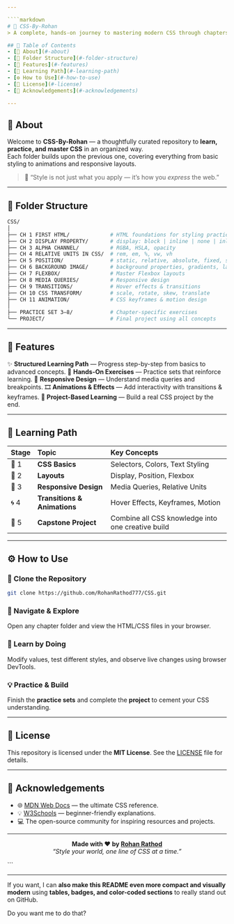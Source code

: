 ```yaml
---

````markdown
# 🎨 CSS-By-Rohan
> A complete, hands-on journey to mastering modern CSS through chapters, exercises, and a final project.

## 📑 Table of Contents
- [📘 About](#-about)
- [📂 Folder Structure](#-folder-structure)
- [🚀 Features](#-features)
- [🧠 Learning Path](#-learning-path)
- [⚙️ How to Use](#️-how-to-use)
- [📜 License](#-license)
- [🙏 Acknowledgements](#-acknowledgements)

---
```


## 📘 About
Welcome to **CSS-By-Rohan** — a thoughtfully curated repository to **learn, practice, and master CSS** in an organized way.  
Each folder builds upon the previous one, covering everything from basic styling to animations and responsive layouts.

> 💬 “Style is not just what you apply — it’s how you *express* the web.”

---

## 📂 Folder Structure

```bash
CSS/
│
├── CH 1 FIRST HTML/             # HTML foundations for styling practice
├── CH 2 DISPLAY PROPERTY/       # display: block | inline | none | inline-block
├── CH 3 ALPHA CHANNEL/          # RGBA, HSLA, opacity
├── CH 4 RELATIVE UNITS IN CSS/  # rem, em, %, vw, vh
├── CH 5 POSITION/               # static, relative, absolute, fixed, sticky
├── CH 6 BACKGROUND IMAGE/       # background properties, gradients, layering
├── CH 7 FLEXBOX/                # Master Flexbox layouts
├── CH 8 MEDIA QUERIES/          # Responsive design
├── CH 9 TRANSITIONS/            # Hover effects & transitions
├── CH 10 CSS TRANSFORM/         # scale, rotate, skew, translate
├── CH 11 ANIMATION/             # CSS keyframes & motion design
│
├── PRACTICE SET 3–8/            # Chapter-specific exercises
└── PROJECT/                     # Final project using all concepts
````

---

## 🚀 Features

✨ **Structured Learning Path** — Progress step-by-step from basics to advanced concepts.
🧩 **Hands-On Exercises** — Practice sets that reinforce learning.
📱 **Responsive Design** — Understand media queries and breakpoints.
🎞️ **Animations & Effects** — Add interactivity with transitions & keyframes.
💪 **Project-Based Learning** — Build a real CSS project by the end.

---

## 🧠 Learning Path

| Stage | Topic                        | Key Concepts                                      |
| :---- | :--------------------------- | :------------------------------------------------ |
| 🎯 1  | **CSS Basics**               | Selectors, Colors, Text Styling                   |
| 🧱 2  | **Layouts**                  | Display, Position, Flexbox                        |
| 📏 3  | **Responsive Design**        | Media Queries, Relative Units                     |
| 🌀 4  | **Transitions & Animations** | Hover Effects, Keyframes, Motion                  |
| 🌈 5  | **Capstone Project**         | Combine all CSS knowledge into one creative build |

---

## ⚙️ How to Use

### 🧩 Clone the Repository

```bash
git clone https://github.com/RohanRathod777/CSS.git
```

### 🧭 Navigate & Explore

Open any chapter folder and view the HTML/CSS files in your browser.

### 🧠 Learn by Doing

Modify values, test different styles, and observe live changes using browser DevTools.

### 💡 Practice & Build

Finish the **practice sets** and complete the **project** to cement your CSS understanding.

---

## 📜 License

This repository is licensed under the **MIT License**.
See the [LICENSE](LICENSE) file for details.

---

## 🙏 Acknowledgements

* 🌐 [MDN Web Docs](https://developer.mozilla.org/en-US/docs/Web/CSS) — the ultimate CSS reference.
* 💡 [W3Schools](https://www.w3schools.com/css/) — beginner-friendly explanations.
* 💻 The open-source community for inspiring resources and projects.

---

<p align="center">
  <b>Made with ❤️ by <a href="https://github.com/RohanRathod777">Rohan Rathod</a></b><br>
  <i>“Style your world, one line of CSS at a time.”</i>
</p>
```

---

If you want, I can **also make this README even more compact and visually modern** using **tables, badges, and color-coded sections** to really stand out on GitHub.

Do you want me to do that?
